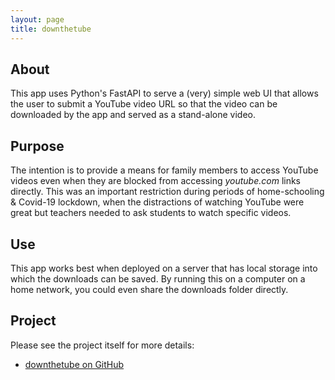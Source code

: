 ```yaml
---
layout: page
title: downthetube
---
```


## About

This app uses Python's FastAPI to serve a (very) simple web UI that allows the
user to submit a YouTube video URL so that the video can be downloaded by the
app and served as a stand-alone video.

## Purpose

The intention is to provide a means for family members to access YouTube videos
even when they are blocked from accessing _youtube.com_ links directly. This was
an important restriction during periods of home-schooling & Covid-19 lockdown,
when the distractions of watching YouTube were great but teachers needed to ask
students to watch specific videos.

## Use

This app works best when deployed on a server that has local storage into which
the downloads can be saved. By running this on a computer on a home network, you
could even share the downloads folder directly.

## Project

Please see the project itself for more details:

* [downthetube on GitHub](https://www.github.com/cjj1977/downthetube)
